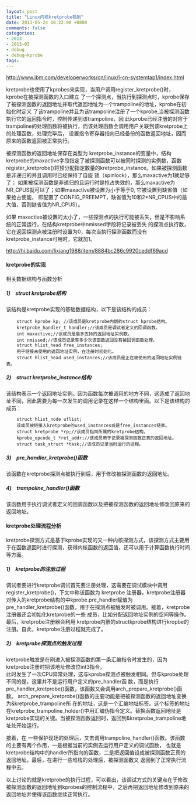 ```yaml
---
layout: post
title: "Linux内核kretprobe机制"
date: 2013-05-24 10:22:00 +0800
comments: false
categories:
- 2013
- 2013~05
- debug
- debug~kprobe
tags:
---
```

http://www.ibm.com/developerworks/cn/linux/l-cn-systemtap1/index.html

  kretprobe也使用了kprobes来实现，当用户调用register_kretprobe()时，kprobe在被探测函数的入口建立 了一个探测点，当执行到探测点时，kprobe保存了被探测函数的返回地址并取代返回地址为一个trampoline的地址，kprobe在初始化时定义 了该trampoline并且为该trampoline注册了一个kprobe,当被探测函数执行它的返回指令时，控制传递到该trampoline，因 此kprobe已经注册的对应于trampoline的处理函数将被执行，而该处理函数会调用用户关联到该kretprobe上的处理函数，处理完毕后， 设置指令寄存器指向已经备份的函数返回地址，因而原来的函数返回被正常执行。

  被探测函数的返回地址保存在类型为 kretprobe_instance的变量中，结构kretprobe的maxactive字段指定了被探测函数可以被同时探测的实例数，函数 register_kretprobe()将预分配指定数量的kretprobe_instance。如果被探测函数是非递归的并且调用时已经保持了自旋 锁（spinlock），那么maxactive为1就足够了；  如果被探测函数是非递归的且运行时是抢占失效的，那么maxactive为NR_CPUS就可以了；如果maxactive被设置为小于等于0,  它被设置到缺省值（如果抢占使能， 即配置了  CONFIG_PREEMPT，缺省值为10和2*NR_CPUS中的最大值，否则缺省值为NR_CPUS）。

  如果 maxactive被设置的太小了，一些探测点的执行可能被丢失，但是不影响系统的正常运行，在结构kretprobe中nmissed字段将记录被丢失 的探测点执行数，它在返回探测点被注册时设置为0，每次当执行探测函数而没有kretprobe_instance可用时，它就加1。

http://hi.baidu.com/lixiang1988/item/8884bc286c9920ceddf69acd

#### kretprobe的实现
相关数据结构与函数分析
##### 1)　struct kretprobe结构
  该结构是kretprobe实现的基础数据结构，以下是该结构的成员：
```
	struct kprobe kp; //该成员是kretprobe内嵌的struct kprobe结构。
	kretprobe_handler_t handler;//该成员是调试者定义的回调函数。
	int maxactive;//该成员是最多支持的返回地址实例数。
	int nmissed;//该成员记录有多少次该函数返回没有被回调函数处理。
	struct hlist_head free_instances;
	用于链接未使用的返回地址实例，在注册时初始化。
	struct hlist_head used_instances;//该成员是正在被使用的返回地址实例链表。
```
##### 2)　struct kretprobe_instance结构
  该结构表示一个返回地址实例。因为函数每次被调用的地方不同，这造成了返回地址不同，因此需要为每一次发生的调用记录在这样一个结构里面。以下是该结构的成员：
```
	struct hlist_node uflist;
	该成员被链接入kretprobe的used_instances或是free_instances链表。
	struct kretprobe *rp;//该成员指向所属的kretprobe结构。
	kprobe_opcode_t *ret_addr;//该成员用于记录被探测函数正真的返回地址。
	struct task_struct *task;//该成员记录当时运行的进程。
```
##### 3)　pre_handler_kretprobe()函数
  该函数在kretprobe探测点被执行到后，用于修改被探测函数的返回地址。

##### 4)　trampoline_handler()函数
  该函数用于执行调试者定义的回调函数以及把被探测函数的返回地址修改回原来的返回地址。

#### kretprobe处理流程分析
  kretprobe探测方式是基于kprobe实现的又一种内核探测方式，该探测方式主要用于在函数返回时进行探测，获得内核函数的返回值，还可以用于计算函数执行时间等方面。
##### 1)　kretprobe的注册过程
  调试者要进行kretprobe调试首先要注册处理，这需要在调试模块中调用register_kretprobe()，下文中称该函数为 kretprobe  注册器。kretprobe注册器对传入的kretprobe结构的中kprobe.pre_handler赋值为 pre_handler_kretprobe()函数，用于在探测点被触发时被调用。接着，kretprobe注册器还会初始化kretprobe的一些 成员，比如分配返回地址实例的空间等操作。最后，kretprobe注册器会利用  kretprobe内嵌的structkprobe结构进行kropbe的注册。自此，kretprobe注册过程就完成了。

##### 2)　kretprobe探测点的触发过程
  kretprobe触发是在刚进入被探测函数的第一条汇编指令时发生的，因为 kretprobe注册时把该地址修改位int3指令。  
  此时发生了一次CPU异常处理，这与kprobe探测点被触发相同。但与kprobe处理不同的是，这里并不是运行用户定义的pre_handler函 数，而是执行pre_handler_kretprobe()函数，该函数又会调用arch_prepare_kretprobe()函数。 arch_prepare_kretprobe()函数的主要功能是把被探测函数的返回地址变换为&kretprobe_trampoline所 在的地址，这是一个汇编地址标签。这个标签的地址在kretprobe_trampoline_holder()中用汇编伪指令定义。替换函数返回地址是 kretprobe实现的关键。当被探测函数返回时，返回到&kretprobe_trampoline地址处开始运行。

  接着，在 一些保护现场的处理后，又去调用trampoline_handler()函数。该函数的主要有两个作用，一是根据当前的实例去运行用户定义的调试函数， 也就是kretprobe结构中的handler所指向的函数，二是把返回值设成被探测函数正真的返回地址。最后，在进行一些堆栈的处理后，被探测函数又 返回到了正常执行流程中去。

  以上讨论的就是kretprobe的执行过程，可以看出，该调试方式的关键点在于修改被探测函数的返回地址到kprobes的控制流程中，之后再把返回地址修改到原来的返回地址并使得该函数继续正常执行。


